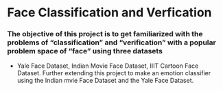 # Face Classification and Verfication
### The objective of this project is to get familiarized with the problems of “classification” and “verification” with a popular problem space of “face” using three datasets
- Yale Face Dataset, Indian Movie Face Dataset, IIIT Cartoon Face Dataset. Further extending this project to make an emotion classifier using the Indian mvie Face Dataset and the Yale Face Dataset.
